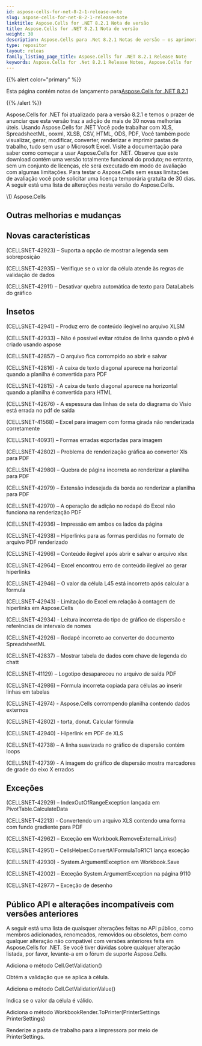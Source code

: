 ```yaml
---
id: aspose-cells-for-net-8-2-1-release-note
slug: aspose-cells-for-net-8-2-1-release-note
linktitle: Aspose.Cells for .NET 8.2.1 Nota de versão
title: Aspose.Cells for .NET 8.2.1 Nota de versão
weight: 30
description: Aspose.Cells para .Net 8.2.1 Notas de versão – os aprimoramentos mais recentes, novos recursos e correções
type: repositor
layout: releas
family_listing_page_title: Aspose.Cells for .NET 8.2.1 Release Note
keywords: Aspose.Cells for .Net 8.2.1 Release Notes, Aspose.Cells for .Net 8.2.1 updates and fixe
---
```

{{% alert color="primary" %}} 

 Esta página contém notas de lançamento para[Aspose.Cells for .NET 8.2.1](https://releases.aspose.com/cells/net/new-releases/aspose.cells-for-.net-8.2.1/)

{{% /alert %}} 

 Aspose.Cells for .NET foi atualizado para a versão 8.2.1 e temos o prazer de anunciar que esta versão traz a adição de mais de 30 novas melhorias úteis.
Usando Aspose.Cells for .NET Você pode trabalhar com XLS, SpreadsheetML, ooxml, XLSB, CSV, HTML, ODS, PDF, Você também pode visualizar, gerar, modificar, converter, renderizar e imprimir pastas de trabalho, tudo sem usar o Microsoft Excel.
Visite a documentação para saber como começar a usar Aspose.Cells for .NET.
Observe que este download contém uma versão totalmente funcional do produto; no entanto, sem um conjunto de licenças, ele será executado em modo de avaliação com algumas limitações. Para testar o Aspose.Cells sem essas limitações de avaliação você pode solicitar uma licença temporária gratuita de 30 dias.
 A seguir está uma lista de alterações nesta versão do Aspose.Cells.

\1) Aspose.Cells 
##  **Outras melhorias e mudanças**

##  **Novas características**


 (CELLSNET-42923) – Suporta a opção de mostrar a legenda sem sobreposição

 (CELLSNET-42935) – Verifique se o valor da célula atende às regras de validação de dados

(CELLSNET-42911) – Desativar quebra automática de texto para DataLabels do gráfico


##  **Insetos**


 (CELLSNET-42941) – Produz erro de conteúdo ilegível no arquivo XLSM

 (CELLSNET-42933) – Não é possível evitar rótulos de linha quando o pivô é criado usando aspose

 (CELLSNET-42857) – O arquivo fica corrompido ao abrir e salvar

 (CELLSNET-42816) - A caixa de texto diagonal aparece na horizontal quando a planilha é convertida para PDF

 (CELLSNET-42815) - A caixa de texto diagonal aparece na horizontal quando a planilha é convertida para HTML

 (CELLSNET-42676) - A espessura das linhas de seta do diagrama do Visio está errada no pdf de saída

 (CELLSNET-41568) – Excel para imagem com forma girada não renderizada corretamente

 (CELLSNET-40931) – Formas erradas exportadas para imagem

 (CELLSNET-42802) – Problema de renderização gráfica ao converter Xls para PDF

 (CELLSNET-42980) – Quebra de página incorreta ao renderizar a planilha para PDF

 (CELLSNET-42979) – Extensão indesejada da borda ao renderizar a planilha para PDF

(CELLSNET-42970) – A operação de adição no rodapé do Excel não funciona na renderização PDF

 (CELLSNET-42936) – Impressão em ambos os lados da página

 (CELLSNET-42938) – Hiperlinks para as formas perdidas no formato de arquivo PDF renderizado

 (CELLSNET-42966) – Conteúdo ilegível após abrir e salvar o arquivo xlsx

 (CELLSNET-42964) – Excel encontrou erro de conteúdo ilegível ao gerar hiperlinks

 (CELLSNET-42946) – O valor da célula L45 está incorreto após calcular a fórmula

 (CELLSNET-42943) - Limitação do Excel em relação à contagem de hiperlinks em Aspose.Cells

 (CELLSNET-42934) - Leitura incorreta do tipo de gráfico de dispersão e referências de intervalo de nomes

 (CELLSNET-42926) – Rodapé incorreto ao converter do documento SpreadsheetML

 (CELLSNET-42837) – Mostrar tabela de dados com chave de legenda do chatt

 (CELLSNET-41129) – Logotipo desapareceu no arquivo de saída PDF

 (CELLSNET-42986) – Fórmula incorreta copiada para células ao inserir linhas em tabelas

(CELLSNET-42974) - Aspose.Cells corrompendo planilha contendo dados externos

 (CELLSNET-42802) - torta, donut. Calcular fórmula

 (CELLSNET-42940) - Hiperlink em PDF de XLS

 (CELLSNET-42738) – A linha suavizada no gráfico de dispersão contém loops

 (CELLSNET-42739) - A imagem do gráfico de dispersão mostra marcadores de grade do eixo X errados


##  **Exceções**


 (CELLSNET-42929) – IndexOutOfRangeException lançada em PivotTable.CalculateData

 (CELLSNET-42213) - Convertendo um arquivo XLS contendo uma forma com fundo gradiente para PDF

 (CELLSNET-42962) – Exceção em Workbook.RemoveExternalLinks()

 (CELLSNET-42951) – CellsHelper.ConvertA1FormulaToR1C1 lança exceção

 (CELLSNET-42930) - System.ArgumentException em Workbook.Save

 (CELLSNET-42002) – Exceção System.ArgumentException na página 9110

 (CELLSNET-42977) – Exceção de desenho


##  **Público API e alterações incompatíveis com versões anteriores**


 A seguir está uma lista de quaisquer alterações feitas no API público, como membros adicionados, renomeados, removidos ou obsoletos, bem como qualquer alteração não compatível com versões anteriores feita em Aspose.Cells for .NET. Se você tiver dúvidas sobre qualquer alteração listada, por favor, levante-a em o fórum de suporte Aspose.Cells.



 Adiciona o método Cell.GetValidation()

 Obtém a validação que se aplica à célula.



 Adiciona o método Cell.GetValidationValue()

 Indica se o valor da célula é válido.



 Adiciona o método WorkbookRender.ToPrinter(PrinterSettings PrinterSettings)

Renderize a pasta de trabalho para a impressora por meio de PrinterSettings.


